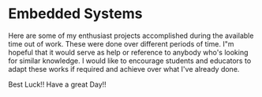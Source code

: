 # Embedded Systems
Here are some of my enthusiast projects accomplished during the available time out of work. These were done over different periods of time. I"m hopeful that it would serve as help or reference to anybody who's looking for similar knowledge. I would like to encourage students and educators to adapt these works if required and achieve over what I've already done.

Best Luck!! Have a great Day!!